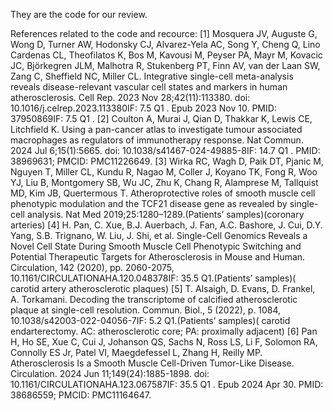 They are the code for our review.

References related to the code and recource:
[1] Mosquera JV, Auguste G, Wong D, Turner AW, Hodonsky CJ, Alvarez-Yela AC, Song Y, Cheng Q, Lino Cardenas CL, Theofilatos K, Bos M, Kavousi M, Peyser PA, Mayr M, Kovacic JC, Björkegren JLM, Malhotra R, Stukenberg PT, Finn AV, van der Laan SW, Zang C, Sheffield NC, Miller CL. Integrative single-cell meta-analysis reveals disease-relevant vascular cell states and markers in human atherosclerosis. Cell Rep. 2023 Nov 28;42(11):113380. doi: 10.1016/j.celrep.2023.113380IF: 7.5 Q1 . Epub 2023 Nov 10. PMID: 37950869IF: 7.5 Q1 .
[2] Coulton A, Murai J, Qian D, Thakkar K, Lewis CE, Litchfield K. Using a pan-cancer atlas to investigate tumour associated macrophages as regulators of immunotherapy response. Nat Commun. 2024 Jul 6;15(1):5665. doi: 10.1038/s41467-024-49885-8IF: 14.7 Q1 . PMID: 38969631; PMCID: PMC11226649.
[3] Wirka RC, Wagh D, Paik DT, Pjanic M, Nguyen T, Miller CL, Kundu R, Nagao M, Coller J, Koyano TK, Fong R, Woo YJ, Liu B, Montgomery SB, Wu JC, Zhu K, Chang R, Alamprese M, Tallquist MD, Kim JB, Quertermous T. Atheroprotective roles of smooth muscle cell phenotypic modulation and the TCF21 disease gene as revealed by single-cell analysis. Nat Med 2019;25:1280–1289.(Patients’ samples)(coronary arteries)
[4] H. Pan, C. Xue, B.J. Auerbach, J. Fan, A.C. Bashore, J. Cui, D.Y. Yang, S.B. Trignano, W. Liu, J. Shi, et al. Single-Cell Genomics Reveals a Novel Cell State During Smooth Muscle Cell Phenotypic Switching and Potential Therapeutic Targets for Atherosclerosis in Mouse and Human. Circulation, 142 (2020), pp. 2060-2075, 10.1161/CIRCULATIONAHA.120.048378IF: 35.5 Q1.(Patients’ samples)( carotid artery atherosclerotic plaques)
[5] T. Alsaigh, D. Evans, D. Frankel, A. Torkamani. Decoding the transcriptome of calcified atherosclerotic plaque at single-cell resolution. Commun. Biol., 5 (2022), p. 1084, 10.1038/s42003-022-04056-7IF: 5.2 Q1.(Patients’ samples)( carotid endarterectomy. AC: atherosclerotic core; PA: proximally adjacent)
[6] Pan H, Ho SE, Xue C, Cui J, Johanson QS, Sachs N, Ross LS, Li F, Solomon RA, Connolly ES Jr, Patel VI, Maegdefessel L, Zhang H, Reilly MP. Atherosclerosis Is a Smooth Muscle Cell-Driven Tumor-Like Disease. Circulation. 2024 Jun 11;149(24):1885-1898. doi: 10.1161/CIRCULATIONAHA.123.067587IF: 35.5 Q1 . Epub 2024 Apr 30. PMID: 38686559; PMCID: PMC11164647.
